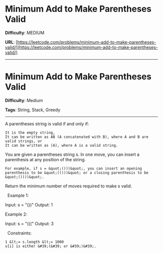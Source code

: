 # Minimum Add to Make Parentheses Valid

**Difficulty**: MEDIUM

**URL**: [https://leetcode.com/problems/minimum-add-to-make-parentheses-valid/](https://leetcode.com/problems/minimum-add-to-make-parentheses-valid/)

---

# Minimum Add to Make Parentheses Valid

**Difficulty**: Medium

**Tags**: String, Stack, Greedy

---

A parentheses string is valid if and only if:


	It is the empty string,
	It can be written as AB (A concatenated with B), where A and B are valid strings, or
	It can be written as (A), where A is a valid string.


You are given a parentheses string s. In one move, you can insert a parenthesis at any position of the string.


	For example, if s = &quot;()))&quot;, you can insert an opening parenthesis to be &quot;(()))&quot; or a closing parenthesis to be &quot;())))&quot;.


Return the minimum number of moves required to make s valid.

&nbsp;
Example 1:


Input: s = &quot;())&quot;
Output: 1


Example 2:


Input: s = &quot;(((&quot;
Output: 3


&nbsp;
Constraints:


	1 &lt;= s.length &lt;= 1000
	s[i] is either &#39;(&#39; or &#39;)&#39;.



